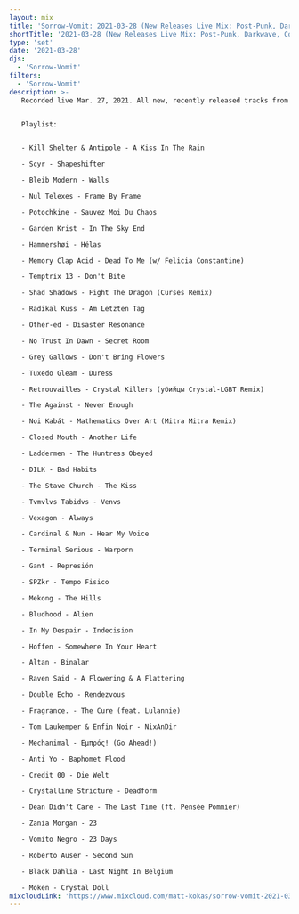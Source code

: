 ```yaml
---
layout: mix
title: 'Sorrow-Vomit: 2021-03-28 (New Releases Live Mix: Post-Punk, Darkwave, Cold, Synth, Goth, EBM...)'
shortTitle: '2021-03-28 (New Releases Live Mix: Post-Punk, Darkwave, Cold, Synth, Goth, EBM...)'
type: 'set'
date: '2021-03-28'
djs:
  - 'Sorrow-Vomit'
filters:
  - 'Sorrow-Vomit'
description: >-
   Recorded live Mar. 27, 2021. All new, recently released tracks from March / February 2021 in the genres of Post-Punk, Darkwave, EBM, Coldwave, Minimal Synth, Gothic, Synthpop and related.


   Playlist:


   - Kill Shelter & Antipole - A Kiss In The Rain

   - Scyr - Shapeshifter

   - Bleib Modern - Walls

   - Nul Telexes - Frame By Frame

   - Potochkine - Sauvez Moi Du Chaos

   - Garden Krist - In The Sky End

   - Hammershøi - Hélas

   - Memory Clap Acid - Dead To Me (w/ Felicia Constantine)

   - Temptrix 13 - Don't Bite

   - Shad Shadows - Fight The Dragon (Curses Remix)

   - Radikal Kuss - Am Letzten Tag

   - Other-ed - Disaster Resonance

   - No Trust In Dawn - Secret Room

   - Grey Gallows - Don't Bring Flowers

   - Tuxedo Gleam - Duress

   - Retrouvailles - Crystal Killers (убийцы Crystal-LGBT Remix)

   - The Against - Never Enough

   - Noi Kabát - Mathematics Over Art (Mitra Mitra Remix)

   - Closed Mouth - Another Life

   - Laddermen - The Huntress Obeyed

   - DILK - Bad Habits

   - The Stave Church - The Kiss

   - Tvmvlvs Tabidvs - Venvs

   - Vexagon - Always

   - Cardinal & Nun - Hear My Voice

   - Terminal Serious - Warporn

   - Gant - Represión

   - SPZkr - Tempo Fisico

   - Mekong - The Hills

   - Bludhood - Alien

   - In My Despair - Indecision

   - Hoffen - Somewhere In Your Heart

   - Altan - Binalar

   - Raven Said - A Flowering & A Flattering

   - Double Echo - Rendezvous

   - Fragrance. - The Cure (feat. Lulannie)

   - Tom Laukemper & Enfin Noir - NixAnDir

   - Mechanimal - Εμπρός! (Go Ahead!)

   - Anti Yo - Baphomet Flood

   - Credit 00 - Die Welt

   - Crystalline Stricture - Deadform

   - Dean Didn't Care - The Last Time (ft. Pensée Pommier)

   - Zania Morgan - 23

   - Vomito Negro - 23 Days

   - Roberto Auser - Second Sun

   - Black Dahlia - Last Night In Belgium

   - Moken - Crystal Doll
mixcloudLink: 'https://www.mixcloud.com/matt-kokas/sorrow-vomit-2021-03-28-new-releases-live-mix-post-punk-darkwave-cold-synth-goth-ebm'
---
```

